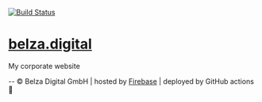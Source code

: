 [![Build Status](https://travis-ci.org/layflags/belza.digital.svg?branch=master)](https://travis-ci.org/layflags/belza.digital)

# [belza.digital](http://belza.digital)
My corporate website

--
© Belza Digital GmbH | hosted by [Firebase](https://firebase.google.com) | deployed by GitHub actions :metal:
